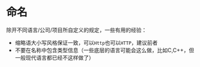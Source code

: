 # 命名

除开不同语言/公司/项目所自定义的规定，一些有用的经验：

- 缩略语大小写风格保证一致，可以`Http`也可以`HTTP`，建议前者
- 不要在名称中包含类型信息（一些底层的语言可能会这么做，比如C,C++，但一般现代语言都已经不这样做了）